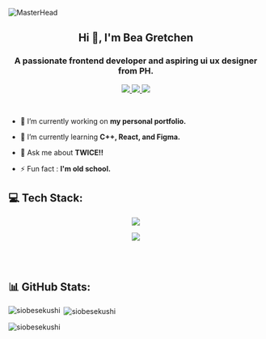 ![MasterHead](https://camo.githubusercontent.com/32513d20e5de414c6cea5be17236ec60852df5219420cedebada8c556e801e73/68747470733a2f2f6d69722d73332d63646e2d63662e626568616e63652e6e65742f70726f6a6563745f6d6f64756c65732f6d61785f313230302f3135393964373130373031393732352e356639643363376261653633362e676966)
<h2 align="center">Hi 👋, I'm Bea Gretchen</h2>

<h3 align="center">A passionate frontend developer and aspiring ui ux designer from PH.</h3>

<p align="center"> 

  <a href="https://twitter.com/@siobesekushi">
    <img src="https://img.shields.io/badge/Twitter-9e7661?style=for-the-badge"/>
  </a>
  
  <a href="https://www.linkedin.com/in/bea-panaguiton-4074a8326/">
    <img src="https://img.shields.io/badge/LinkedIn-9e7661?style=for-the-badge"/>
  </a>
  
   <a href="mailto:beagretchen.panaguiton@gmail.com">
    <img src="https://img.shields.io/badge/Email-7a5c4b?style=for-the-badge"/>
  </a>

</p>

<br>

- 🔭 I’m currently working on **my personal portfolio.**

- 🌱 I’m currently learning **C++, React, and Figma.**

- 💬 Ask me about **TWICE!!**

- ⚡ Fun fact : **I'm old school.**


<h2 align="left">💻 Tech Stack:</h2>
<p align="center">
  <a href="https://rupali-codes.netlify.app">
    <img src="https://skillicons.dev/icons?i=c,cpp,js,mongodb,express,react,nodejs,mysql" />
  </a>
</p>
<p align="center">
  <a href="https://rupali-codes.netlify.app">
    <img src="https://skillicons.dev/icons?i=html,css,py,heroku,redux,git,github" />
  </a>
</p>


<br><br>

## 📊 GitHub Stats:

<p><img align="left" src="https://github-readme-stats.vercel.app/api/top-langs?username=siobesekushi&show_icons=true&locale=en&layout=compact&theme=tokyonight" alt="siobesekushi" /></p>

<p>&nbsp;<img align="center" src="https://github-readme-stats.vercel.app/api?username=siobesekushi&show_icons=true&locale=en&theme=tokyonight" alt="siobesekushi" /></p>

<p><img align="center" src="https://github-readme-streak-stats.herokuapp.com/?user=siobesekushi&&theme=tokyonight" alt="siobesekushi" /></p>



